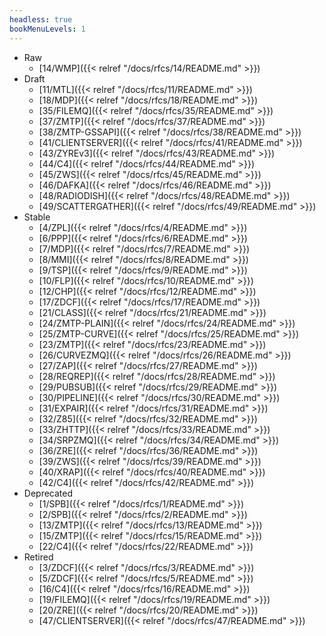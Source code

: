 ```yaml
---
headless: true
bookMenuLevels: 1
---
```


* Raw
  * [14/WMP]({{< relref "/docs/rfcs/14/README.md" >}})
* Draft
  * [11/MTL]({{< relref "/docs/rfcs/11/README.md" >}})
  * [18/MDP]({{< relref "/docs/rfcs/18/README.md" >}})
  * [35/FILEMQ]({{< relref "/docs/rfcs/35/README.md" >}})
  * [37/ZMTP]({{< relref "/docs/rfcs/37/README.md" >}})
  * [38/ZMTP-GSSAPI]({{< relref "/docs/rfcs/38/README.md" >}})
  * [41/CLIENTSERVER]({{< relref "/docs/rfcs/41/README.md" >}})
  * [43/ZYREv3]({{< relref "/docs/rfcs/43/README.md" >}})
  * [44/C4]({{< relref "/docs/rfcs/44/README.md" >}})
  * [45/ZWS]({{< relref "/docs/rfcs/45/README.md" >}})
  * [46/DAFKA]({{< relref "/docs/rfcs/46/README.md" >}})
  * [48/RADIODISH]({{< relref "/docs/rfcs/48/README.md" >}})
  * [49/SCATTERGATHER]({{< relref "/docs/rfcs/49/README.md" >}})
* Stable
  * [4/ZPL]({{< relref "/docs/rfcs/4/README.md" >}})
  * [6/PPP]({{< relref "/docs/rfcs/6/README.md" >}})
  * [7/MDP]({{< relref "/docs/rfcs/7/README.md" >}})
  * [8/MMI]({{< relref "/docs/rfcs/8/README.md" >}})
  * [9/TSP]({{< relref "/docs/rfcs/9/README.md" >}})
  * [10/FLP]({{< relref "/docs/rfcs/10/README.md" >}})
  * [12/CHP]({{< relref "/docs/rfcs/12/README.md" >}})
  * [17/ZDCF]({{< relref "/docs/rfcs/17/README.md" >}})
  * [21/CLASS]({{< relref "/docs/rfcs/21/README.md" >}})
  * [24/ZMTP-PLAIN]({{< relref "/docs/rfcs/24/README.md" >}})
  * [25/ZMTP-CURVE]({{< relref "/docs/rfcs/25/README.md" >}})
  * [23/ZMTP]({{< relref "/docs/rfcs/23/README.md" >}})
  * [26/CURVEZMQ]({{< relref "/docs/rfcs/26/README.md" >}})
  * [27/ZAP]({{< relref "/docs/rfcs/27/README.md" >}})
  * [28/REQREP]({{< relref "/docs/rfcs/28/README.md" >}})
  * [29/PUBSUB]({{< relref "/docs/rfcs/29/README.md" >}})
  * [30/PIPELINE]({{< relref "/docs/rfcs/30/README.md" >}})
  * [31/EXPAIR]({{< relref "/docs/rfcs/31/README.md" >}})
  * [32/Z85]({{< relref "/docs/rfcs/32/README.md" >}})
  * [33/ZHTTP]({{< relref "/docs/rfcs/33/README.md" >}})
  * [34/SRPZMQ]({{< relref "/docs/rfcs/34/README.md" >}})
  * [36/ZRE]({{< relref "/docs/rfcs/36/README.md" >}})
  * [39/ZWS]({{< relref "/docs/rfcs/39/README.md" >}})
  * [40/XRAP]({{< relref "/docs/rfcs/40/README.md" >}})
  * [42/C4]({{< relref "/docs/rfcs/42/README.md" >}})
* Deprecated
  * [1/SPB]({{< relref "/docs/rfcs/1/README.md" >}})
  * [2/SPB]({{< relref "/docs/rfcs/2/README.md" >}})
  * [13/ZMTP]({{< relref "/docs/rfcs/13/README.md" >}})
  * [15/ZMTP]({{< relref "/docs/rfcs/15/README.md" >}})
  * [22/C4]({{< relref "/docs/rfcs/22/README.md" >}})
* Retired
  * [3/ZDCF]({{< relref "/docs/rfcs/3/README.md" >}})
  * [5/ZDCF]({{< relref "/docs/rfcs/5/README.md" >}})
  * [16/C4]({{< relref "/docs/rfcs/16/README.md" >}})
  * [19/FILEMQ]({{< relref "/docs/rfcs/19/README.md" >}})
  * [20/ZRE]({{< relref "/docs/rfcs/20/README.md" >}})
  * [47/CLIENTSERVER]({{< relref "/docs/rfcs/47/README.md" >}})
